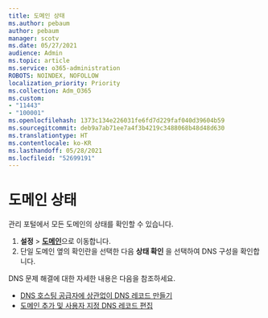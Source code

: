 ```yaml
---
title: 도메인 상태
ms.author: pebaum
author: pebaum
manager: scotv
ms.date: 05/27/2021
audience: Admin
ms.topic: article
ms.service: o365-administration
ROBOTS: NOINDEX, NOFOLLOW
localization_priority: Priority
ms.collection: Adm_O365
ms.custom:
- "11443"
- "100001"
ms.openlocfilehash: 1373c134e226031fe6fd7d229faf040d39604b59
ms.sourcegitcommit: deb9a7ab71ee7a4f3b4219c3488068b48d48d630
ms.translationtype: HT
ms.contentlocale: ko-KR
ms.lasthandoff: 05/28/2021
ms.locfileid: "52699191"
---
```

# <a name="domain-health-status"></a>도메인 상태

관리 포털에서 모든 도메인의 상태를 확인할 수 있습니다.

1. **설정** > [**도메인**](https://portal.microsoft.com/Adminportal/Home?ref=/Domains)으로 이동합니다.
1. 단일 도메인 옆의 확인란을 선택한 다음 **상태 확인** 을 선택하여 DNS 구성을 확인합니다.

DNS 문제 해결에 대한 자세한 내용은 다음을 참조하세요.

- [DNS 호스팅 공급자에 상관없이 DNS 레코드 만들기](/microsoft-365/admin/get-help-with-domains/create-dns-records-at-any-dns-hosting-provider)
- [도메인 추가 및 사용자 지정 DNS 레코드 편집](/microsoft-365/admin/setup/add-domain)